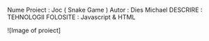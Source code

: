 Nume Proiect : Joc ( Snake Game )
Autor : Dies Michael
DESCRIRE : 
TEHNOLOGII FOLOSITE : Javascript & HTML

![Image of proiect] 
